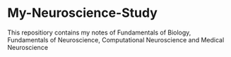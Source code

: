 # My-Neuroscience-Study
This repositiory contains my notes of Fundamentals of Biology, Fundamentals of Neuroscience, Computational Neuroscience and Medical Neuroscience
